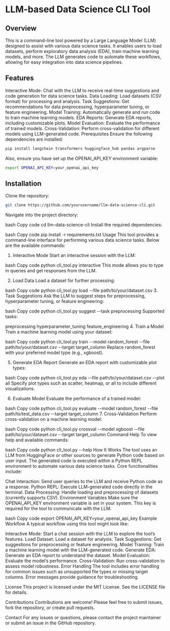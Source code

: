 # LLM-based Data Science CLI Tool

## Overview
This is a command-line tool powered by a Large Language Model (LLM) designed to assist with various data science tasks. It enables users to load datasets, perform exploratory data analysis (EDA), train machine learning models, and more. The LLM generates code to automate these workflows, allowing for easy integration into data science pipelines.

## Features
Interactive Mode: Chat with the LLM to receive real-time suggestions and code generation for data science tasks.
Data Loading: Load datasets (CSV format) for processing and analysis.
Task Suggestions: Get recommendations for data preprocessing, hyperparameter tuning, or feature engineering.
Model Training: Automatically generate and run code to train machine learning models.
EDA Reports: Generate EDA reports, including customizable plots.
Model Evaluation: Evaluate the performance of trained models.
Cross-Validation: Perform cross-validation for different models using LLM-generated code.
Prerequisites
Ensure the following dependencies are installed:

```bash
pip install langchain transformers huggingface_hub pandas argparse
```

Also, ensure you have set up the OPENAI_API_KEY environment variable:

```bash
export OPENAI_API_KEY=your_openai_api_key
```

## Installation
Clone the repository:

```bash
git clone https://github.com/yourusername/llm-data-science-cli.git
```

Navigate into the project directory:

bash
Copy code
cd llm-data-science-cli
Install the required dependencies:

bash
Copy code
pip install -r requirements.txt
Usage
This tool provides a command-line interface for performing various data science tasks. Below are the available commands:

1. Interactive Mode
Start an interactive session with the LLM:

bash
Copy code
python cli_tool.py interactive
This mode allows you to type in queries and get responses from the LLM.

2. Load Data
Load a dataset for further processing:

bash
Copy code
python cli_tool.py load --file path/to/your/dataset.csv
3. Task Suggestions
Ask the LLM to suggest steps for preprocessing, hyperparameter tuning, or feature engineering:

bash
Copy code
python cli_tool.py suggest --task preprocessing
Supported tasks:

preprocessing
hyperparameter_tuning
feature_engineering
4. Train a Model
Train a machine learning model using your dataset:

bash
Copy code
python cli_tool.py train --model random_forest --file path/to/your/dataset.csv --target target_column
Replace random_forest with your preferred model type (e.g., xgboost).

5. Generate EDA Report
Generate an EDA report with customizable plot types:

bash
Copy code
python cli_tool.py eda --file path/to/your/dataset.csv --plot all
Specify plot types such as scatter, heatmap, or all to include different visualizations.

6. Evaluate Model
Evaluate the performance of a trained model:

bash
Copy code
python cli_tool.py evaluate --model random_forest --file path/to/test_data.csv --target target_column
7. Cross-Validation
Perform cross-validation on a machine learning model:

bash
Copy code
python cli_tool.py crossval --model xgboost --file path/to/your/dataset.csv --target target_column
Command Help
To view help and available commands:

bash
Copy code
python cli_tool.py --help
How It Works
The tool uses an LLM from HuggingFace or other sources to generate Python code based on user input. The generated code is executed within a Python REPL environment to automate various data science tasks. Core functionalities include:

Chat Interaction: Send user queries to the LLM and receive Python code as a response.
Python REPL: Execute LLM-generated code directly in the terminal.
Data Processing: Handle loading and preprocessing of datasets (currently supports CSV).
Environment Variables
Make sure the OPENAI_API_KEY environment variable is set in your system. This key is required for the tool to communicate with the LLM.

bash
Copy code
export OPENAI_API_KEY=your_openai_api_key
Example Workflow
A typical workflow using this tool might look like:

Interactive Mode: Start a chat session with the LLM to explore the tool’s features.
Load Dataset: Load a dataset for analysis.
Task Suggestions: Get suggestions for preprocessing or feature engineering.
Model Training: Train a machine learning model with the LLM-generated code.
Generate EDA: Generate an EDA report to understand the dataset.
Model Evaluation: Evaluate the model’s performance.
Cross-Validation: Run cross-validation to assess model robustness.
Error Handling
The tool includes error handling for common issues such as unsupported file types or missing target columns. Error messages provide guidance for troubleshooting.

License
This project is licensed under the MIT License. See the LICENSE file for details.

Contributions
Contributions are welcome! Please feel free to submit issues, fork the repository, or create pull requests.

Contact
For any issues or questions, please contact the project maintainer or submit an issue in the GitHub repository.
